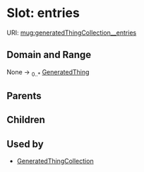 
# Slot: entries




URI: [mug:generatedThingCollection__entries](https://w3id.org/caufieldjh-in-space/mug_schemas/generatedThingCollection__entries)


## Domain and Range

None &#8594;  <sub>0..\*</sub> [GeneratedThing](GeneratedThing.md)

## Parents


## Children


## Used by

 * [GeneratedThingCollection](GeneratedThingCollection.md)

